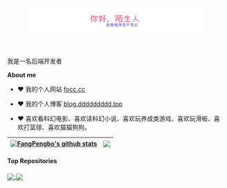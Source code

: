 <p align="center"><a href="https://anuraghazra.github.io"><img width="80%" alt="你好陌生人，我是程序员不秃头" src="./assets/gh-readme-header.png" /></a></p>

<br />

我是一名后端开发者

**About me**

- ❤️ 我的个人网站 [focc.cc](https://focc.cc)

- ❤️ 我的个人博客 [blog.ddddddddd.top](https://blog.ddddddddd.top)

- ❤️ 喜欢看科幻电影、喜欢读科幻小说、喜欢玩养成类游戏、喜欢玩滑板、喜欢打篮球、喜欢猫猫狗狗。

| <a href="https://github.com/FangPengbo/FangPengbo"><img align="center" src="https://github-readme-stats.vercel.app/api?username=FangPengbo&show_icons=true&include_all_commits=true&theme=buefy&hide_border=true" alt="FangPengbo's github stats" /></a> | <a href="https://github.com/FangPengbo/FangPengbo"><img align="center" src="https://github-readme-stats.vercel.app/api/top-langs/?username=FangPengbo&layout=compact&theme=buefy&hide_border=true" /></a> |
| ------------- | ------------- |

#### Top Repositories


<a href="https://github.com/FangPengbo/exhale">
  <img align="center" src="https://github-readme-stats.vercel.app/api/pin/?username=FangPengbo&repo=exhale&theme=buefy" />
</a>
<a href="https://github.com/FangPengbo/tmall">
  <img align="center" src="https://github-readme-stats.vercel.app/api/pin/?username=FangPengbo&repo=tmall&theme=buefy" />
</a>

<br />
<br />